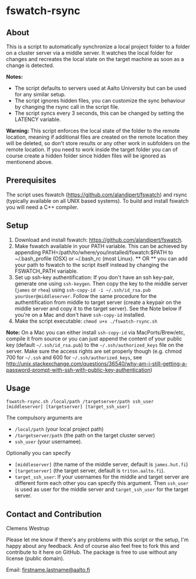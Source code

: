 fswatch-rsync
=============

About
-----

This is a script to automatically synchronize a local project folder to a folder on a cluster server via a middle server. It watches the local folder for changes and recreates the local state on the target machine as soon as a change is detected.

**Notes:**

* The script defaults to servers used at Aalto University but can be used for any similar setup.
* The script ignores hidden files, you can customize the sync behaviour by changing the rsync call in the script file.
* The script syncs every 3 seconds, this can be changed by setting the LATENCY variable.

**Warning:**
This script enforces the local state of the folder to the remote location, meaning if additional files are created on the remote location they will be deleted, so don't store results or any other work in subfolders on the remote location. If you need to work inside the target folder you can of course create a hidden folder since hidden files will be ignored as mentionend above.

Prerequisites
-------------

The script uses fswatch (<https://github.com/alandipert/fswatch>) and rsync (typically available on all UNIX based systems). To build and install fswatch you will need a C++ compiler. 

Setup
-----

1. Download and install fswatch: <https://github.com/alandipert/fswatch>.
2. Make fswatch available in your PATH variable. This can be achieved by appending PATH=/path/to/where/you/installed/fswatch:$PATH to ~/.bash_profile (OSX) or ~/.bash_rc (most Linux). ** OR ** you can add your path to fswatch to the script itself instead by changing the FSWATCH_PATH variable.
3. Set up ssh-key authentification: If you don't have an ssh key-pair, generate one using `ssh-keygen`. Then copy the key to the middle server (`james` or `rhea`) using `ssh-copy-id -i ~/.ssh/id_rsa.pub yourUser@middleserver`. Follow the same procedure for the authentification from middle to target server (create a keypair on the middle server and copy it to the target server). See the Note below if you're on a Mac and don't have `ssh-copy-id` installed.
4. Make the script executable: `chmod u+x ./fswatch-rsync.sh`

**Note:** On a Mac you can either install `ssh-copy-id` via MacPorts/Brew/etc, compile it from source or you can just append the content of your public key (default `~/.ssh/id_rsa.pub`) to the `~/.ssh/authorized_keys` file on the server. Make sure the access rights are set properly though (e.g. chmod 700 for `~/.ssh` and 600 for `~/.ssh/authorized_keys`, see <http://unix.stackexchange.com/questions/36540/why-am-i-still-getting-a-password-prompt-with-ssh-with-public-key-authentication>)

Usage
-----

`fswatch-rsync.sh /local/path /targetserver/path ssh_user [middleserver] [targetserver] [target_ssh_user]` 

The compulsory arguments are

* `/local/path` (your local project path)
* `/targetserver/path` (the path on the target cluster server) 
* `ssh_user` (your usernamee). 

Optionally you can specify 

* `[middleserver]` (the name of the middle server, default is `james.hut.fi`)
* `[targetserver]` (the target server, default is `triton.aalto.fi`). 
* `target_ssh_user`: If your usernames for the middle and target server are different form each other you can specify this argument. Then `ssh_user` is used as user for the middle server and `target_ssh_user` for the target server. 

Contact and Contribution
------------------------

Clemens Westrup

Please let me know if there's any problems with this script or the setup, I'm happy about any feedback. And of course also feel free to fork this and contribute to it here on GitHub. The package is free to use without any license (public domain).

Email: firstname.lastname@aalto.fi
